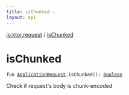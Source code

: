```yaml
---
title: isChunked - 
layout: api
---
```


<div class='api-docs-breadcrumbs'><a href="index.html">io.ktor.request</a> / <a href="./is-chunked.html">isChunked</a></div>

# isChunked

<div class="signature"><code><span class="keyword">fun </span><a href="-application-request/index.html"><span class="identifier">ApplicationRequest</span></a><span class="symbol">.</span><span class="identifier">isChunked</span><span class="symbol">(</span><span class="symbol">)</span><span class="symbol">: </span><a href="https://kotlinlang.org/api/latest/jvm/stdlib/kotlin/-boolean/index.html"><span class="identifier">Boolean</span></a></code></div>

Check if request's body is chunk-encoded

